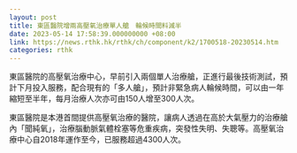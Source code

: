 ```yaml
---
layout: post
title: 東區醫院增兩高壓氧治療單人艙　輪候時間料減半
date: 2023-05-14 17:58:39.000000000 +08:00
link: https://news.rthk.hk/rthk/ch/component/k2/1700518-20230514.htm
categories: rthk
---
```


東區醫院的高壓氧治療中心，早前引入兩個單人治療艙，正進行最後技術測試，預計下月投入服務，配合現有的「多人艙」，預計非緊急病人輪候時間，可以由一年縮短至半年，每月治療人次亦可由150人增至300人次。

東區醫院是本港首間提供高壓氧治療的醫院，讓病人透過在高於大氣壓力的治療艙內「聞純氧」，治療腦動脈氣體栓塞等危重疾病，突發性失明、失聰等。高壓氧治療中心自2018年運作至今，已服務超過4300人次。
